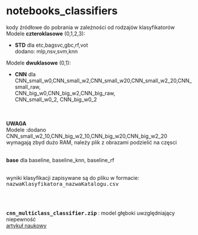 # notebooks_classifiers

kody źródłowe do pobrania w zależności od rodzajów klasyfikatorów<br>
Modele **czteroklasowe** (0,1,2,3):
- <b>STD</b> dla etc,bagsvc,gbc,rf,vot
<br> dodano: mlp,nsv,svm,knn<br>

Modele **dwuklasowe** (0,1):
- <b>CNN</b> dla 
<br>CNN_small_w0,CNN_small_w2,CNN_small_w20,CNN_small_w2_20,CNN_small_raw,
<br>CNN_big_w0,CNN_big_w2,CNN_big_raw,
<br>   CNN_small_w0_2, CNN_big_w0_2
<br>
<br><b>UWAGA</b>
<br>Modele :dodano CNN_small_w2_10,CNN_big_w2_10,CNN_big_w20,CNN_big_w2_20
wymagają zbyd dużo RAM, należy plik z obrazami podzielić na częsci



<br><b>base</b> dla baseline, baseline_knn, baseline_rf

<br>
wyniki klasyfikacji zapisywane są do pliku w formacie:
<tt>nazwaKlasyfikatora_nazwaKatalogu.csv</tt>

<br><br>

<b><tt> cnn_multiclass_classifier.zip</tt> </b> : model głęboki uwzględniający niepewność
<br>[artykuł naukowy](https://www.mdpi.com/1424-8220/21/6/1963) 
